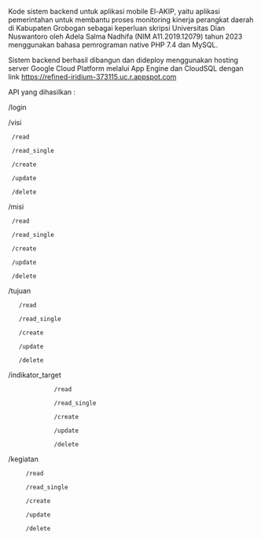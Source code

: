 Kode sistem backend untuk aplikasi mobile El-AKIP, yaitu aplikasi pemerintahan untuk membantu proses monitoring kinerja perangkat daerah di Kabupaten Grobogan sebagai keperluan skripsi Universitas Dian Nuswantoro oleh Adela Salma Nadhifa (NIM A11.2019.12079) tahun 2023 menggunakan bahasa pemrograman native PHP 7.4 dan MySQL.

Sistem backend berhasil dibangun dan dideploy menggunakan hosting server Google Cloud Platform melalui App Engine dan CloudSQL dengan link https://refined-iridium-373115.uc.r.appspot.com

API yang dihasilkan :

/login

/visi

     /read

     /read_single
     
     /create
     
     /update
     
     /delete
     
     
/misi

     /read

     /read_single
     
     /create
     
     /update
     
     /delete
     
     
/tujuan
       
       /read

       /read_single
       
       /create
       
       /update
       
       /delete
       
       
/indikator_target

                 /read
                 
                 /read_single
                 
                 /create
                 
                 /update
                 
                 /delete
                 
                 
/kegiatan

         /read

         /read_single
         
         /create
         
         /update
         
         /delete

